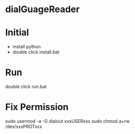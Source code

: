# dialGuageReader

# Initial

- install python
- double click install.bat

# Run

double click run.bat

# Fix Permission

sudo usermod -a -G dialout xxxUSERxxx
sudo chmod a+rw /dev/xxxPROTxxx
